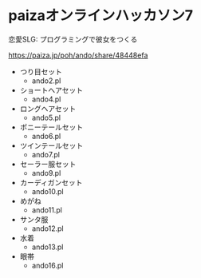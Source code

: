 
# paizaオンラインハッカソン7

恋愛SLG: プログラミングで彼女をつくる

https://paiza.jp/poh/ando/share/48448efa

* つり目セット
    * ando2.pl
* ショートヘアセット
    * ando4.pl
* ロングヘアセット
    * ando5.pl
* ポニーテールセット
    * ando6.pl
* ツインテールセット
    * ando7.pl
* セーラー服セット
    * ando9.pl
* カーディガンセット
    * ando10.pl
* めがね
    * ando11.pl
* サンタ服
    * ando12.pl
* 水着
    * ando13.pl
* 眼帯
    * ando16.pl
